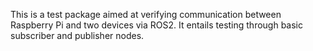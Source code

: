 This is a test package aimed at verifying communication between Raspberry Pi and two devices via ROS2. It entails testing through basic subscriber and publisher nodes.
